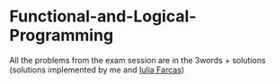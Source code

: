 # Functional-and-Logical-Programming

All the problems from the exam session are in the 3words + solutions (solutions implemented by me and [Iulia Farcas](https://github.com/iuliaafarcas))
